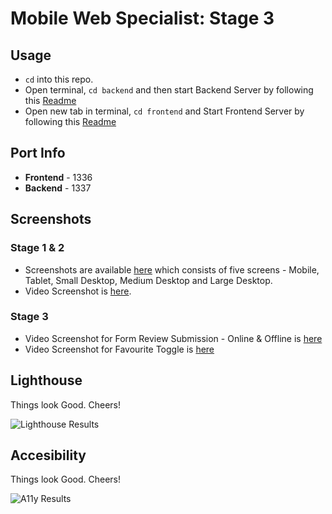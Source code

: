 # Mobile Web Specialist: Stage 3

## Usage

- `cd` into this repo.
- Open terminal, `cd backend` and then start Backend Server by following this [Readme](./back-end/README.md)
- Open new tab in terminal, `cd frontend` and Start Frontend Server by following this [Readme](./front-end/README.md)

## Port Info

- **Frontend** - 1336
- **Backend** - 1337

## Screenshots

### Stage 1 & 2

- Screenshots are available [here](./frontend/screenshots) which consists of five screens - Mobile, Tablet, Small Desktop, Medium Desktop and Large Desktop.
- Video Screenshot is [here](https://drive.google.com/file/d/1N3OVcf6RgXJ9wEnftVQisd0AWoA06sw-/view).

### Stage 3

- Video Screenshot for Form Review Submission - Online & Offline is [here](https://drive.google.com/file/d/1TjaWdVD_4O8aV1owinWScznPLSyh2b1C/view)
- Video Screenshot for Favourite Toggle is [here](https://drive.google.com/file/d/1mRqjPn61wFDJLAOXDolCB3uPhMaIscII/view)

## Lighthouse

Things look Good. Cheers!

![Lighthouse Results](https://i.imgur.com/Gao7qqv.png "Lighthouse Results")

## Accesibility

Things look Good. Cheers!

![A11y Results](https://i.imgur.com/b4xVzbe.png "A11y Results")

